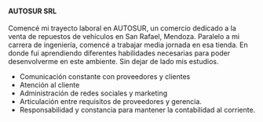 #### AUTOSUR SRL

Comencé mi trayecto laboral en AUTOSUR, un comercio dedicado a la venta de repuestos
de vehículos en San Rafael, Mendoza. Paralelo a mi carrera de ingeniería, 
comencé a trabajar media jornada en esa tienda. En donde fui aprendiendo diferentes habilidades
necesarias para poder desenvolverme en este ambiente. Sin dejar de lado mis estudios. 

- Comunicación constante con proveedores y clientes
- Atención al cliente
- Administración de redes sociales y marketing
- Articulación entre requisitos de proveedores y gerencia.
- Responsabilidad y constancia para mantener la contabilidad al corriente.
